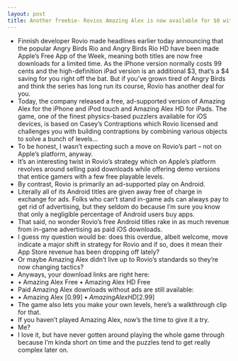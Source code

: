 ```yaml
---
layout: post
title: Another freebie- Rovios Amazing Alex is now available for $0 with some ads
---
```

* Finnish developer Rovio made headlines earlier today announcing that the popular Angry Birds Rio and Angry Birds Rio HD have been made Apple’s Free App of the Week, meaning both titles are now free downloads for a limited time. As the iPhone version normally costs 99 cents and the high-definition iPad version is an additional $3, that’s a $4 saving for you right off the bat. But if you’ve grown tired of Angry Birds and think the series has long run its course, Rovio has another deal for you.
* Today, the company released a free, ad-supported version of Amazing Alex for the iPhone and iPod touch and Amazing Alex HD for iPads. The game, one of the finest physics-based puzzlers available for iOS devices, is based on Casey’s Contraptions which Rovio licensed and challenges you with building contraptions by combining various objects to solve a bunch of levels…
* To be honest, I wasn’t expecting such a move on Rovio’s part – not on Apple’s platform, anyway.
* It’s an interesting twist in Rovio’s strategy which on Apple’s platform revolves around selling paid downloads while offering demo versions that entice gamers with a few free playable levels.
* By contrast, Rovio is primarily an ad-supported play on Android.
* Literally all of its Android titles are given away free of charge in exchange for ads. Folks who can’t stand in-game ads can always pay to get rid of advertising, but they seldom do because I’m sure you know that only a negligible percentage of Android users buy apps.
* That said, no wonder Rovio’s free Android titles rake in as much revenue from in-game advertising as paid iOS downloads.
* I guess my question would be: does this overdue, albeit welcome, move indicate a major shift in strategy for Rovio and if so, does it mean their App Store revenue has been dropping off lately?
* Or maybe Amazing Alex didn’t live up to Rovio’s standards so they’re now changing tactics?
* Anyways, your download links are right here:
* • Amazing Alex Free • Amazing Alex HD Free
* Paid Amazing Alex downloads without ads are still available:
* • Amazing Alex [$0.99] • Amazing Alex HD [$2.99]
* The game also lets you make your own levels, here’s a walkthrough clip for that.
* If you haven’t played Amazing Alex, now’s the time to give it a try.
* Me?
* I love it, but have never gotten around playing the whole game through because I’m kinda short on time and the puzzles tend to get really complex later on.


